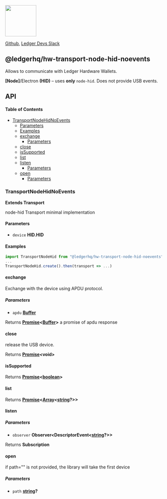 <img src="https://user-images.githubusercontent.com/211411/34776833-6f1ef4da-f618-11e7-8b13-f0697901d6a8.png" height="100" />

[Github](https://github.com/LedgerHQ/ledgerjs/),
[Ledger Devs Slack](https://ledger-dev.slack.com/)

## @ledgerhq/hw-transport-node-hid-noevents

Allows to communicate with Ledger Hardware Wallets.

**[Node]**/Electron **(HID)** – uses **only** `node-hid`. Does not provide USB events.

## API

<!-- Generated by documentation.js. Update this documentation by updating the source code. -->

#### Table of Contents

-   [TransportNodeHidNoEvents](#transportnodehidnoevents)
    -   [Parameters](#parameters)
    -   [Examples](#examples)
    -   [exchange](#exchange)
        -   [Parameters](#parameters-1)
    -   [close](#close)
    -   [isSupported](#issupported)
    -   [list](#list)
    -   [listen](#listen)
        -   [Parameters](#parameters-2)
    -   [open](#open)
        -   [Parameters](#parameters-3)

### TransportNodeHidNoEvents

**Extends Transport**

node-hid Transport minimal implementation

#### Parameters

-   `device` **HID.HID** 

#### Examples

```javascript
import TransportNodeHid from "@ledgerhq/hw-transport-node-hid-noevents";
...
TransportNodeHid.create().then(transport => ...)
```

#### exchange

Exchange with the device using APDU protocol.

##### Parameters

-   `apdu` **[Buffer](https://nodejs.org/api/buffer.html)** 

Returns **[Promise](https://developer.mozilla.org/docs/Web/JavaScript/Reference/Global_Objects/Promise)&lt;[Buffer](https://nodejs.org/api/buffer.html)>** a promise of apdu response

#### close

release the USB device.

Returns **[Promise](https://developer.mozilla.org/docs/Web/JavaScript/Reference/Global_Objects/Promise)&lt;void>** 

#### isSupported

Returns **[Promise](https://developer.mozilla.org/docs/Web/JavaScript/Reference/Global_Objects/Promise)&lt;[boolean](https://developer.mozilla.org/docs/Web/JavaScript/Reference/Global_Objects/Boolean)>** 

#### list

Returns **[Promise](https://developer.mozilla.org/docs/Web/JavaScript/Reference/Global_Objects/Promise)&lt;[Array](https://developer.mozilla.org/docs/Web/JavaScript/Reference/Global_Objects/Array)&lt;[string](https://developer.mozilla.org/docs/Web/JavaScript/Reference/Global_Objects/String)?>>** 

#### listen

##### Parameters

-   `observer` **Observer&lt;DescriptorEvent&lt;[string](https://developer.mozilla.org/docs/Web/JavaScript/Reference/Global_Objects/String)?>>** 

Returns **Subscription** 

#### open

if path="" is not provided, the library will take the first device

##### Parameters

-   `path` **[string](https://developer.mozilla.org/docs/Web/JavaScript/Reference/Global_Objects/String)?** 
